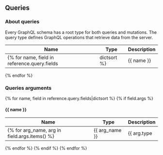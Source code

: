 ## Queries 

### About queries
Every GraphQL schema has a root type for both queries and mutations. 
The query type defines GraphQL operations that retrieve data from the server.

| **Name** | **Type** | **Description** |
|----------|----------|-----------------|
{% for name, field in reference.query.fields|dictsort %}| {{ name }} | {{ field.type|string }} | {{ field.description|default('', True)|markdown|safe }} |
{% endfor %}

### Queries arguments
{% for name, field in reference.query.fields|dictsort %}
{% if field.args %}
#### {{ name }}

| **Name** | **Type** | **Description** |
|----------|----------|-----------------|
{% for arg_name, arg in field.args.items() %}| {{ arg_name }} | {{ arg.type|string }} | {{ arg.description|default('', True)|markdown|safe }} |
{% endfor %}
{% endif %}
{% endfor %}